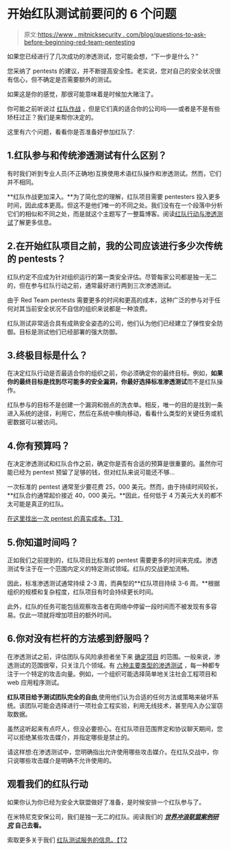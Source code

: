 # 开始红队测试前要问的 6 个问题

> 原文:[https://www . mitnicksecurity . com/blog/questions-to-ask-before-beginning-red-team-pentesting](https://www.mitnicksecurity.com/blog/questions-to-ask-before-beginning-red-team-pentesting)

如果您已经进行了几次成功的渗透测试，您可能会想，“下一步是什么？”

您采纳了 pentests 的建议，并不断提高安全性。老实说，您对自己的安全状况很有信心，但不确定是否需要额外的测试。

如果这是你的感觉，那很可能意味着是时候加大赌注了。

你可能之前听说过 [红队作战](/red-team-operations) ，但是它们真的适合你的公司吗——或者是不是有些矫枉过正？我们是来帮你决定的。

这里有六个问题，看看你是否准备好参加红队了:

## 1.红队参与和传统渗透测试有什么区别？

有时我们听到专业人员(不正确地)互换使用术语红队操作和渗透测试。然而，它们并不相同。

**红队作战更加深入。**为了简化您的理解，红队项目需要 pentesters 投入更多时间，因此成本更高。但这不是他们唯一的不同之处。我们没有在一个段落中分析它们的相似和不同之处，而是就这个主题写了一整篇博客。阅读[红队行动与渗透测试](/blog/red-team-operations-vs.-penetration-testing)了解更多信息。

## 2.在开始红队项目之前，我的公司应该进行多少次传统的 pentests？

红队约定不应成为针对组织运行的第一类安全评估。尽管每家公司都是独一无二的，但在参与红队行动之前，通常最好进行两到三次渗透测试。

由于 Red Team pentests 需要更多的时间和更高的成本，这种广泛的参与对于任何对其当前安全状况不自信的组织来说都是一种浪费。

红队测试非常适合具有成熟安全姿态的公司，他们认为他们已经建立了弹性安全防御。目标是测试他们已经部署的强大防御。

## 3.终极目标是什么？

在决定红队行动是否最适合你的组织之前，你必须确定你的最终目标。例如，**如果你的最终目标是找到尽可能多的安全漏洞，你最好选择标准渗透测试**而不是红队操作。

红队参与的目标不是创建一个漏洞和弱点的洗衣单。相反，唯一的目的是找到一条进入系统的途径，利用它，然后在系统中横向移动，看看什么类型的关键任务或机密数据可以被访问。

## 4.你有预算吗？

在决定渗透测试和红队合作之前，确定你是否有合适的预算是很重要的。虽然你可能已经为 pentest 预留了足够的钱，但对红队来说可能还不够...

一次标准的 pentest 通常至少要花费 25，000 美元。然而，由于持续时间较长，**红队合约通常起价接近 40，000 美元。**因此，任何低于 4 万美元大关的都不太可能是真正的红队。

[在这里找出一次 pentest 的真实成本。T3】](/blog/what-should-you-budget-for-a-penetration-test-the-true-cost)

## 5.你知道时间吗？

正如我们之前提到的，红队项目比标准的 pentest 需要更多的时间来完成。渗透测试专注于在一个范围内定义的特定测试领域。红队的交战更加流畅。

因此，标准渗透测试通常持续 2-3 周，而典型的**红队项目持续 3-6 周。**根据组织的规模和复杂程度，红队项目有时会持续更长时间。

此外，红队的任务可能包括观察攻击者在网络中停留一段时间而不被发现有多容易。仅此一项就将增加项目的额外时间。

## 6.你对没有栏杆的方法感到舒服吗？

在渗透测试之前，评估团队与风险承担者坐下来 [确定项目](/blog/decoding-pentesting-report-lingo-the-ultimate-glossary) 的范围。一般来说，渗透测试的范围很窄，只关注几个领域。有 [六种主要类型的渗透测试](/blog/understanding-the-6-main-types-of-penetration-testing) ，每一种都专注于一个特定的攻击向量。例如，一个组织可能选择简单地关注社会工程项目和 web 应用程序测试。

**红队项目给予测试团队完全的自由**,使用他们认为合适的任何方法或策略来破坏系统。该团队可能会选择进行一项社会工程实验，利用无线技术，甚至闯入办公室窃取数据。

虽然这听起来有点吓人，但没必要担心。在红队项目范围界定和协议聊天期间，您可以拒绝某些攻击媒介，并指定哪些是禁止的。

请这样想:在渗透测试中，您明确指出允许使用哪些攻击媒介。在红队交战中，你只说哪些攻击媒介是明确不允许使用的。

## 观看我们的红队行动

如果你认为你已经为安全大联盟做好了准备，是时候安排一个红队参与了。

在米特尼克安保公司，我们是独一无二的红队。阅读我们的 [***世界冲浪联盟案例研究***](/cybersecurity-case-study-world-surf-league) **自己去看。**

索取更多关于我们 [红队测试服务的信息。【T2](/red-team-pentesting)